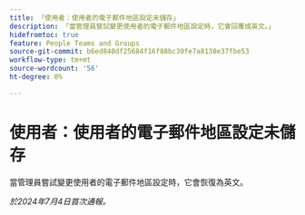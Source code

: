 ```yaml
---
title: 「使用者：使用者的電子郵件地區設定未儲存」
description: 「當管理員嘗試變更使用者的電子郵件地區設定時，它會回覆成英文。」
hidefromtoc: true
feature: People Teams and Groups
source-git-commit: b6ed840df25684f16f88bc30fe7a8138e37fbe53
workflow-type: tm+mt
source-wordcount: '56'
ht-degree: 0%

---
```



# 使用者：使用者的電子郵件地區設定未儲存

當管理員嘗試變更使用者的電子郵件地區設定時，它會恢復為英文。

_於2024年7月4日首次通報。_
